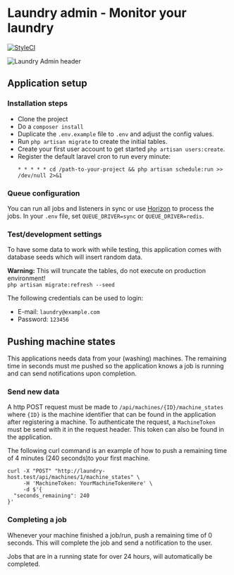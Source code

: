 # Laundry admin - Monitor your laundry
[![StyleCI](https://github.styleci.io/repos/89791336/shield?branch=master)](https://github.styleci.io/repos/89791336)

![Laundry Admin header](https://raw.githubusercontent.com/styxit/laundry-admin/master/header.png)

## Application setup

### Installation steps
- Clone the project
- Do a `composer install`
- Duplicate the `.env.example` file to `.env` and adjust the config values.
- Run `php artisan migrate` to create the initial tables.
- Create your first user account to get started `php artisan users:create`.
- Register the default laravel cron to run every minute:
    ```
    * * * * * cd /path-to-your-project && php artisan schedule:run >> /dev/null 2>&1
    ```

### Queue configuration
You can run all jobs and listeners in sync or use [Horizon](https://laravel.com/docs/horizon) to process the jobs.
In your `.env` file, set `QUEUE_DRIVER=sync` or `QUEUE_DRIVER=redis`.

### Test/development settings
To have some data to work with while testing, this application comes with database seeds which will insert random data.

**Warning:** This will truncate the tables, do not execute on production environment!  
`php artisan migrate:refresh --seed`

The following credentials can be used to login:
- E-mail: `laundry@example.com` 
- Password: `123456` 

## Pushing machine states
This applications needs data from your (washing) machines. The remaining time in seconds must me pushed so the application knows a job is running and can send notifications upon completion.

### Send new data
A http POST request must be made to `/api/machines/{ID}/machine_states` where `{ID}` is the machine identifier that can be found in the application after registering a machine. To authenticate the request, a `MachineToken` must be send with it in the request header. This token can also be found in the application.

The following curl command is an example of how to push a remaining time of 4 minutes (240 seconds)to your first machine. 
```
curl -X "POST" "http://laundry-host.test/api/machines/1/machine_states" \
     -H 'MachineToken: YourMachineTokenHere' \
     -d $'{
  "seconds_remaining": 240
}'
``` 

### Completing a job
Whenever your machine finished a job/run, push a remaining time of 0 seconds. This will complete the job and send a notification to the user.

Jobs that are in a running state for over 24 hours, will automatically be completed.
